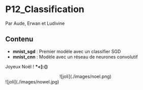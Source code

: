 # P12_Classification

Par Aude, Erwan et Ludivine

## Contenu

* __mnist_sgd__ : Premier modèle avec un classifier SGD
* __mnist_cnn__ : Modèle avec un réseau de neurones convolutif

Joyeux Noël !     __\*<]:{)__

<center>
![joli](./images/noel.png)
</center>
![joli](./images/nowel.jpg)
